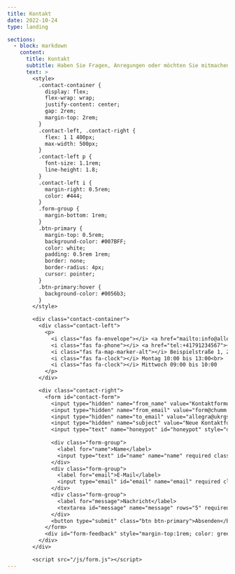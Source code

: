 ```yaml
---
title: Kontakt
date: 2022-10-24
type: landing

sections:
  - block: markdown
    content:
      title: Kontakt
      subtitle: Haben Sie Fragen, Anregungen oder möchten Sie mitmachen? Wir freuen uns auf Ihre Nachricht!
      text: >
        <style>
          .contact-container {
            display: flex;
            flex-wrap: wrap;
            justify-content: center;
            gap: 2rem;
            margin-top: 2rem;
          }
          .contact-left, .contact-right {
            flex: 1 1 400px;
            max-width: 500px;
          }
          .contact-left p {
            font-size: 1.1rem;
            line-height: 1.8;
          }
          .contact-left i {
            margin-right: 0.5rem;
            color: #444;
          }
          .form-group {
            margin-bottom: 1rem;
          }
          .btn-primary {
            margin-top: 0.5rem;
            background-color: #007BFF;
            color: white;
            padding: 0.5rem 1rem;
            border: none;
            border-radius: 4px;
            cursor: pointer;
          }
          .btn-primary:hover {
            background-color: #0056b3;
          }
        </style>

        <div class="contact-container">
          <div class="contact-left">
            <p>
              <i class="fas fa-envelope"></i> <a href="mailto:info@allegra-march.ch">info@allegra-march.ch</a><br>
              <i class="fas fa-phone"></i> <a href="tel:+41791234567">+41 79 123 45 67</a><br>
              <i class="fas fa-map-marker-alt"></i> Beispielstraße 1, Zürich, ZH 8000<br>
              <i class="fas fa-clock"></i> Montag 10:00 bis 13:00<br>
              <i class="fas fa-clock"></i> Mittwoch 09:00 bis 10:00
            </p>
          </div>

          <div class="contact-right">
            <form id="contact-form">
              <input type="hidden" name="from_name" value="Kontaktformular">
              <input type="hidden" name="from_email" value="form@chumm.ch">
              <input type="hidden" name="to_email" value="allegra@ukrgsm.com">
              <input type="hidden" name="subject" value="Neue Kontaktformular Nachricht">              
              <input type="text" name="honeypot" id="honeypot" style="display:none" autocomplete="off">
            
              <div class="form-group">
                <label for="name">Name</label>
                <input type="text" id="name" name="name" required class="form-control">
              </div>
              <div class="form-group">
                <label for="email">E-Mail</label>
                <input type="email" id="email" name="email" required class="form-control">
              </div>
              <div class="form-group">
                <label for="message">Nachricht</label>
                <textarea id="message" name="message" rows="5" required class="form-control"></textarea>
              </div>
              <button type="submit" class="btn btn-primary">Absenden</button>
            </form>
            <div id="form-feedback" style="margin-top:1rem; color: green; display: none;"></div>
          </div>
        </div>

        <script src="/js/form.js"></script>
---
```

